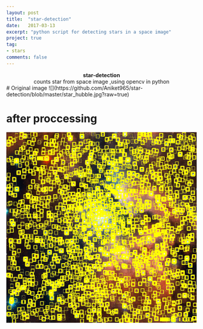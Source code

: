 ```yaml
---
layout: post
title:  "star-detection"
date:   2017-03-13
excerpt: "python script for detecting stars in a space image"
project: true
tag:
- stars
comments: false
---
```

<center><b>star-detection</b></center>
<center>counts star from space image ,using opencv in python</center>
# Original image
![](https://github.com/Aniket965/star-detection/blob/master/star_hubble.jpg?raw=true)

# after proccessing
![](https://github.com/Aniket965/star-detection/blob/master/detected.jpg?raw=true)

